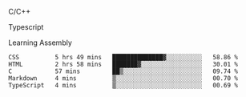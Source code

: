 <p>C/C++</p>
<p> Typescript</p>
<p>Learning Assembly</p>

<!--START_SECTION:waka-->

```text
CSS          5 hrs 49 mins   ██████████████▓░░░░░░░░░░   58.86 %
HTML         2 hrs 58 mins   ███████▓░░░░░░░░░░░░░░░░░   30.01 %
C            57 mins         ██▒░░░░░░░░░░░░░░░░░░░░░░   09.74 %
Markdown     4 mins          ▒░░░░░░░░░░░░░░░░░░░░░░░░   00.70 %
TypeScript   4 mins          ▒░░░░░░░░░░░░░░░░░░░░░░░░   00.69 %
```

<!--END_SECTION:waka-->
